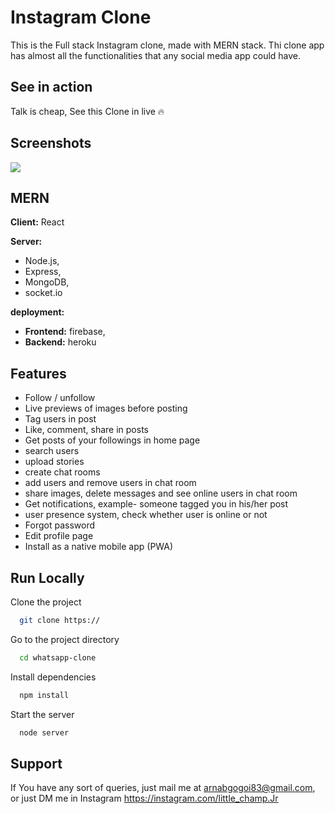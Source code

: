 
# Instagram Clone

This is the Full stack Instagram clone, made with MERN stack. Thi clone app has almost all the functionalities that any social media app could have. 


## See in action

Talk is cheap, See this Clone in live 🔥

  
## Screenshots

![](https://via.placeholder.com/468x300?text=App+Screenshot+Here)

  
## 



  
## MERN 

**Client:** React

**Server:**
- Node.js, 
- Express, 
- MongoDB, 
- socket.io 

**deployment:** 
- **Frontend:** firebase, 
- **Backend:** heroku


  
## Features

- Follow / unfollow
- Live previews of images before posting
- Tag users in post
- Like, comment, share in posts
- Get posts of your followings in home page
- search users
- upload stories
- create chat rooms 
- add users and remove users in chat room
- share images, delete messages and see online users in chat room
- Get notifications, example- someone tagged you in his/her post
- user presence system, check whether user is online or not
- Forgot password
- Edit profile page
- Install as a native mobile app (PWA)


## Run Locally

Clone the project

```bash
  git clone https://
```

Go to the project directory

```bash
  cd whatsapp-clone
```

Install dependencies

```bash
  npm install
```

Start the server

```bash
  node server
```

  
## Support

If You have any sort of queries, just mail me at arnabgogoi83@gmail.com,
or just DM me in Instagram https://instagram.com/little_champ.Jr

  




  

